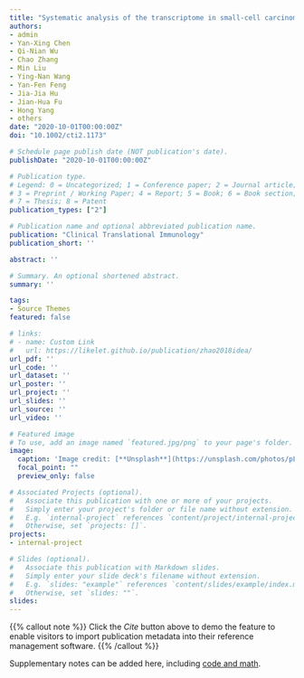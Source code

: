 ```yaml
---
title: "Systematic analysis of the transcriptome in small‐cell carcinoma of the oesophagus reveals its immune microenvironment"
authors:
- admin
- Yan-Xing Chen
- Qi-Nian Wu
- Chao Zhang
- Min Liu
- Ying-Nan Wang
- Yan-Fen Feng
- Jia-Jia Hu
- Jian-Hua Fu
- Hong Yang
- others
date: "2020-10-01T00:00:00Z"
doi: "10.1002/cti2.1173"

# Schedule page publish date (NOT publication's date).
publishDate: "2020-10-01T00:00:00Z"

# Publication type.
# Legend: 0 = Uncategorized; 1 = Conference paper; 2 = Journal article;
# 3 = Preprint / Working Paper; 4 = Report; 5 = Book; 6 = Book section;
# 7 = Thesis; 8 = Patent
publication_types: ["2"]

# Publication name and optional abbreviated publication name.
publication: "Clinical Translational Immunology"
publication_short: ''

abstract: ''

# Summary. An optional shortened abstract.
summary: ''

tags:
- Source Themes
featured: false

# links:
# - name: Custom Link
#   url: https://likelet.github.io/publication/zhao2018idea/
url_pdf: ''
url_code: ''
url_dataset: ''
url_poster: ''
url_project: ''
url_slides: ''
url_source: ''
url_video: ''

# Featured image
# To use, add an image named `featured.jpg/png` to your page's folder. 
image:
  caption: 'Image credit: [**Unsplash**](https://unsplash.com/photos/pLCdAaMFLTE)'
  focal_point: ""
  preview_only: false

# Associated Projects (optional).
#   Associate this publication with one or more of your projects.
#   Simply enter your project's folder or file name without extension.
#   E.g. `internal-project` references `content/project/internal-project/index.md`.
#   Otherwise, set `projects: []`.
projects:
- internal-project

# Slides (optional).
#   Associate this publication with Markdown slides.
#   Simply enter your slide deck's filename without extension.
#   E.g. `slides: "example"` references `content/slides/example/index.md`.
#   Otherwise, set `slides: ""`.
slides:
---
```


{{% callout note %}}
Click the *Cite* button above to demo the feature to enable visitors to import publication metadata into their reference management software.
{{% /callout %}}

Supplementary notes can be added here, including [code and math](https://sourcethemes.com/academic/docs/writing-markdown-latex/).
